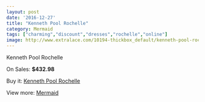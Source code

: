 ```yaml
---
layout: post
date: '2016-12-27'
title: "Kenneth Pool Rochelle"
category: Mermaid
tags: ["charming","discount","dresses","rochelle","online"]
image: http://www.extralace.com/10194-thickbox_default/kenneth-pool-rochelle.jpg
---
```

Kenneth Pool Rochelle

On Sales: **$432.98**
<a href="https://www.extralace.com/mermaid/4808-kenneth-pool-rochelle.html"><amp-img layout="responsive" width="600" height="600" src="//www.extralace.com/10194-thickbox_default/kenneth-pool-rochelle.jpg" alt="Kenneth Pool Rochelle 0" /></a>
<a href="https://www.extralace.com/mermaid/4808-kenneth-pool-rochelle.html"><amp-img layout="responsive" width="600" height="600" src="//www.extralace.com/10195-thickbox_default/kenneth-pool-rochelle.jpg" alt="Kenneth Pool Rochelle 1" /></a>

Buy it: [Kenneth Pool Rochelle](https://www.extralace.com/mermaid/4808-kenneth-pool-rochelle.html "Kenneth Pool Rochelle")

View more: [Mermaid](https://www.extralace.com/5-mermaid "Mermaid")